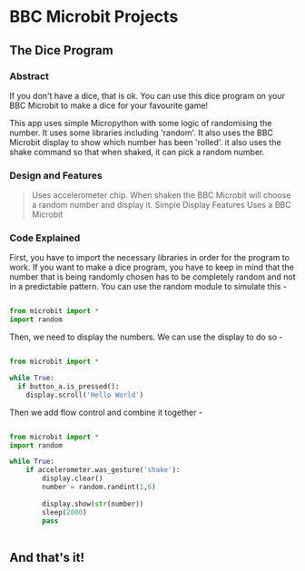 # BBC Microbit Projects
## The Dice Program
### Abstract

If you don't have a dice, that is ok. You can use this dice program on your BBC Microbit to make a dice for your favourite game!

This app uses simple Micropython with some logic of randomising the number. It uses some libraries including 'random'. It also uses the BBC Microbit display to show which number has been 'rolled'. it also uses the shake command so that when shaked, it can pick a random number.

### Design and Features

> Uses accelerometer chip. When shaken the BBC Microbit will choose a random number and display it.
> Simple
> Display Features
> Uses a BBC Microbit

### Code Explained

First, you have to import the necessary libraries in order for the program to work. If you want to make a dice program, you have to keep in mind that the number that is being randomly chosen has to be completely random and not in a predictable pattern. You can use the random module to simulate this -

```Python

from microbit import *
import random

```

Then, we need to display the numbers. We can use the display to do so -

```Python

from microbit import *

while True:
  if button_a.is_pressed():
    display.scroll('Hello World')

```

Then we add flow control and combine it together -

```Python

from microbit import *
import random

while True:
	if accelerometer.was_gesture('shake'):
		display.clear()
		number = random.randint(1,6)
		
		display.show(str(number))
		sleep(2000)
		pass
    
```

And that's it!
----------------------------------------------------------------------------------------------------------------------------------------

